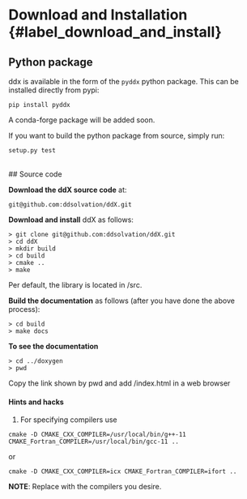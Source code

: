 # Download and Installation  {#label_download_and_install}

## Python package

ddx is available in the form of the `pyddx` python package. This can be installed
directly from pypi:
```
pip install pyddx
```
A conda-forge package will be added soon.

If you want to build the python package from source, simply run:
```
setup.py test
```

<br />
## Source code

**Download the ddX source code** at: 
```
git@github.com:ddsolvation/ddX.git
```
**Download and install** ddX as follows:
```
> git clone git@github.com:ddsolvation/ddX.git
> cd ddX
> mkdir build
> cd build
> cmake ..
> make
```
Per default, the library is located in /src.

**Build the documentation** as follows (after you have done the above process):
```
> cd build
> make docs
```
**To see the documentation**
```
> cd ../doxygen
> pwd
```
Copy the link shown by pwd and add /index.html in a web browser
#### Hints and hacks
1. For specifying compilers use
```
cmake -D CMAKE_CXX_COMPILER=/usr/local/bin/g++-11 CMAKE_Fortran_COMPILER=/usr/local/bin/gcc-11 ..
```
or
```
cmake -D CMAKE_CXX_COMPILER=icx CMAKE_Fortran_COMPILER=ifort ..
```
**NOTE**: Replace with the compilers you desire.
